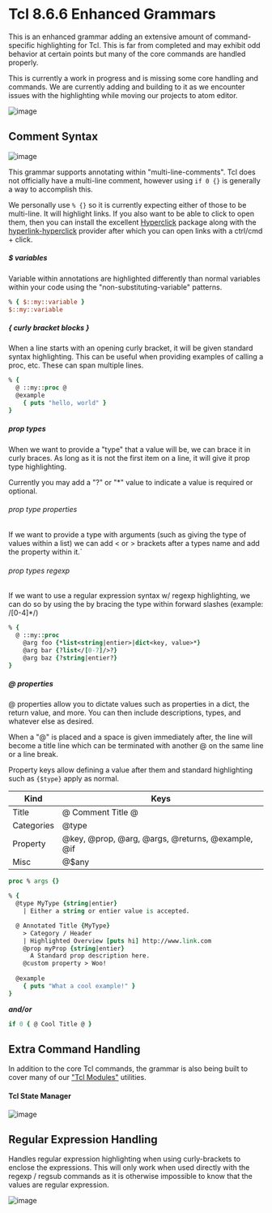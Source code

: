 # Tcl 8.6.6 Enhanced Grammars

This is an enhanced grammar adding an extensive amount of command-specific
highlighting for Tcl.  This is far from completed and may exhibit odd
behavior at certain points but many of the core commands are handled
properly.

This is currently a work in progress and is missing some core handling
and commands.  We are currently adding and building to it as we encounter
issues with the highlighting while moving our projects to atom editor.

![image](http://i.imgur.com/3OhhAnb.png)

## Comment Syntax

![image](https://i.imgur.com/mPixeGi.png)

This grammar supports annotating within "multi-line-comments".  Tcl does not officially have a multi-line comment, however using `if 0 {}` is generally a way to accomplish this.  

We personally use `% {}` so it is currently expecting either of those to be multi-line.
It will highlight links.  If you also want to be able to click to open them, then you can
install the excellent [Hyperclick](https://atom.io/packages/hyperclick) package along with
the [hyperlink-hyperclick](https://atom.io/packages/hyperlink-hyperclick) provider after which
you can open links with a ctrl/cmd + click.

##### $ variables

Variable within annotations are highlighted differently than normal variables
within your code using the "non-substituting-variable" patterns.

```tcl
% { $::my::variable }
$::my::variable
```

##### { curly bracket blocks }

When a line starts with an opening curly bracket, it will be given
standard syntax highlighting.  This can be useful when providing
examples of calling a proc, etc.  These can span multiple lines.

```tcl
% {
  @ ::my::proc @
  @example
    { puts "hello, world" }
}
```

##### prop types

When we want to provide a "type" that a value will be, we can brace it in curly braces.
As long as it is not the first item on a line, it will give it prop type highlighting.

Currently you may add a "?" or "\*" value to indicate a value is required or optional.

###### prop type properties

If we want to provide a type with arguments (such as giving the type of values within a list)
we can add < or > brackets after a types name and add the property within it.`

###### prop types regexp

If we want to use a regular expression syntax w/ regexp highlighting, we can do so by using the
by bracing the type within forward slashes (example: /[0-4]\*/)

```tcl
% {
  @ ::my::proc
    @arg foo {*list<string|entier>|dict<key, value>*}
    @arg bar {?list</[0-7]/>?}
    @arg baz {?string|entier?}
}
```

##### @ properties

@ properties allow you to dictate values such as properties in a dict, the return
value, and more.  You can then include descriptions, types, and whatever else
as desired.

When a "@" is placed and a space is given immediately after, the line will
become a title line which can be terminated with another @ on the same line or
a line break.

Property keys allow defining a value after them and standard highlighting
such as `{$type}` apply as normal.

| Kind | Keys |
|-----|-----|
| Title | @ Comment Title @ |
| Categories | @type |
| Property | @key, @prop, @arg, @args, @returns, @example, @if |
| Misc | @$any |

```tcl
proc % args {}

% {
  @type MyType {string|entier}
    | Either a string or entier value is accepted.

  @ Annotated Title {MyType}
    > Category / Header
    | Highlighted Overview [puts hi] http://www.link.com
    @prop myProp {string|entier}
      A Standard prop description here.
    @custom property > Woo!
    
  @example
    { puts "What a cool example!" }
}
```

***and/or***

```tcl
if 0 { @ Cool Title @ }
```

## Extra Command Handling

In addition to the core Tcl commands, the grammar is also being built to
cover many of our ["Tcl Modules"](https://github.com/Dash-OS/tcl-modules) utilities.  

#### Tcl State Manager

![image](http://i.imgur.com/meqfNqw.png)

## Regular Expression Handling

Handles regular expression highlighting when using curly-brackets to enclose
the expressions.  This will only work when used directly with the regexp /
regsub commands as it is otherwise impossible to know that the values are
regular expression.

![image](http://i.imgur.com/lFF8zNX.png)
